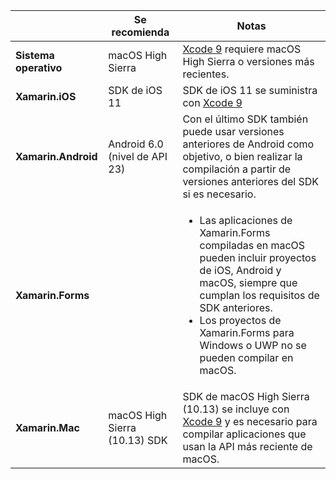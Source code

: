 ||Se recomienda|Notas|
|---|---|---|
|**Sistema operativo**|macOS High Sierra|[Xcode 9](https://developer.apple.com/library/archive/releasenotes/DeveloperTools/RN-Xcode/Chapters/Introduction.html#//apple_ref/doc/uid/TP40001051-CH1-SW876) requiere macOS High Sierra o versiones más recientes.|
|**Xamarin.iOS**|SDK de iOS 11|SDK de iOS 11 se suministra con [Xcode 9](https://developer.apple.com/library/archive/releasenotes/DeveloperTools/RN-Xcode/Chapters/Introduction.html#//apple_ref/doc/uid/TP40001051-CH1-SW876)|
|**Xamarin.Android**|Android 6.0 (nivel de API 23)|Con el último SDK también puede usar versiones anteriores de Android como objetivo, o bien realizar la compilación a partir de versiones anteriores del SDK si es necesario.|
|**Xamarin.Forms**||<ul><li>Las aplicaciones de Xamarin.Forms compiladas en macOS pueden incluir proyectos de iOS, Android y macOS, siempre que cumplan los requisitos de SDK anteriores.</li><li>Los proyectos de Xamarin.Forms para Windows o UWP no se pueden compilar en macOS.</li></ul>|
|**Xamarin.Mac**|macOS High Sierra (10.13) SDK|SDK de macOS High Sierra (10.13) se incluye con [Xcode 9](https://developer.apple.com/library/archive/releasenotes/DeveloperTools/RN-Xcode/Chapters/Introduction.html#//apple_ref/doc/uid/TP40001051-CH1-SW876) y es necesario para compilar aplicaciones que usan la API más reciente de macOS.|
